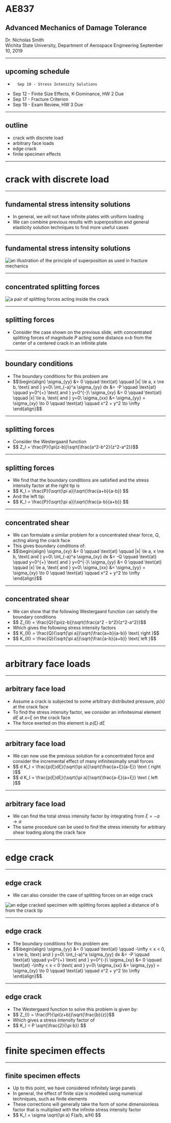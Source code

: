 # AE837
## Advanced Mechanics of Damage Tolerance
Dr. Nicholas Smith<br/>
Wichita State University, Department of Aerospace Engineering
September 10, 2019

----
## upcoming schedule

-		Sep 10 - Stress Intensity Solutions
-   Sep 12 - Finite Size Effects, K-Dominance, HW 2 Due
-   Sep 17 - Fracture Criterion 
-   Sep 19 - Exam Review, HW 3 Due

----
## outline

<!-- vim-markdown-toc GFM -->

* crack with discrete load
* arbitrary face loads
* edge crack
* finite specimen effects

<!-- vim-markdown-toc -->

---
# crack with discrete load

----
## fundamental stress intensity solutions

-   In general, we will not have infinite plates with uniform loading
-   We can combine previous results with superposition and general elasticity solution techniques to find more useful cases

----
## fundamental stress intensity solutions

![an illustration of the principle of superposition as used in fracture mechanics](../images/superposition.png)

----
## concentrated splitting forces

![a pair of splitting forces acting inside the crack](../images/splitting-forces.png)

----
## splitting forces

-   Consider the case shown on the previous slide, with concentrated splitting forces of magnitude *P* acting some distance *x=b* from the center of a centered crack in an infinite plate

----
## boundary conditions

-   The boundary conditions for this problem are
-   <!-- .element style="list-style-type:none" --> $$\begin{align}
	\sigma_{yy} &= 0 \qquad \text{at} \qquad |x| \le a, x \ne b, \text{ and } y=0\\
	\int_{-a}^a \sigma_{yy} dx &= -P \qquad \text{at} \qquad y=0^{+} \text{ and } y=0^{-}\\
	\sigma_{xy} &= 0 \qquad \text{at} \qquad |x| \le a, \text{ and } y=0\\
\sigma_{xx} &= \sigma_{yy} = \sigma_{xy} \to 0 \qquad \text{at} \qquad x^2 + y^2 \to \infty \end{align}$$

----
## splitting forces

-   Consider the Westergaard function
-   <!-- .element style="list-style-type:none" --> $$ Z_I = \frac{P}{\pi(z-b)}\sqrt{\frac{a^2-b^2}{z^2-a^2}}$$

----
## splitting forces
-   We find that the boundary conditions are satisfied and the stress intensity factor at the right tip is
-   <!-- .element style="list-style-type:none" --> $$ K_I = \frac{P}{\sqrt{\pi a}}\sqrt{\frac{a+b}{a-b}} $$
-   And the left tip:
-   <!-- .element style="list-style-type:none" --> $$ K_I = \frac{P}{\sqrt{\pi a}}\sqrt{\frac{a-b}{a+b}} $$

----
## concentrated shear

-   We can formulate a similar problem for a concentrated shear force, *Q*, acting along the crack face
-   This gives boundary conditions of:
-   <!-- .element style="list-style-type:none" --> $$\begin{align}
	\sigma_{xy} &= 0 \qquad \text{at} \qquad |x| \le a, x \ne b, \text{ and } y=0\\
	\int_{-a}^a \sigma_{xy} dx &= -Q \qquad \text{at} \qquad y=0^{+} \text{ and } y=0^{-}\\
	\sigma_{yy} &= 0 \qquad \text{at} \qquad |x| \le a, \text{ and } y=0\\
\sigma_{xx} &= \sigma_{yy} = \sigma_{xy} \to 0 \qquad \text{at} \qquad x^2 + y^2 \to \infty \end{align}$$

----
## concentrated shear

-   We can show that the following Westergaard function can satisfy the boundary conditions
-   <!-- .element style="list-style-type:none" --> $$ Z_{II} = \frac{Q}{\pi(z-b)}\sqrt{\frac{a^2 - b^2}{z^2-a^2}}$$
-   Which gives the following stress intensity factors
-   <!-- .element style="list-style-type:none" --> $$ K_{II} = \frac{Q}{\sqrt{\pi a}}\sqrt{\frac{a+b}{a-b}} \text{ right }$$
-   <!-- .element style="list-style-type:none" --> $$ K_{II} = \frac{Q}{\sqrt{\pi a}}\sqrt{\frac{a-b}{a+b}} \text{ left }$$

---
# arbitrary face loads

----
## arbitrary face load

-   Assume a crack is subjected to some arbitrary distributed pressure, *p(x)* at the crack face
-   To find the stress intensity factor, we consider an infinitesimal element *dξ* at *x=ξ* on the crack face
-   The force exerted on this element is *p(ξ) dξ* 

----
## arbitrary face load

-   We can now use the previous solution for a concentrated force and consider the incremental effect of many infinitesimally small forces
-   <!-- .element style="list-style-type:none" --> $$ d K_I = \frac{p(ξ)dξ}{\sqrt{\pi a}}\sqrt{\frac{a+ξ}{a-ξ}} \text { right }$$
-   <!-- .element style="list-style-type:none" --> $$ d K_I = \frac{p(ξ)dξ}{\sqrt{\pi a}}\sqrt{\frac{a-ξ}{a+ξ}} \text { left }$$

----
## arbitrary face load

-   We can find the total stress intensity factor by integrating from $ξ = -a \to a$
-   The same procedure can be used to find the stress intensity for arbitrary shear loading along the crack face

---
# edge crack

----
## edge crack

-   We can also consider the case of splitting forces on an edge crack

![an edge cracked specimen with splitting forces applied a distance of b from the crack tip](../images/single-edge.png)

----
## edge crack

-   The boundary conditions for this problem are:
-   <!-- .element style="list-style-type:none" --> $$\begin{align}
	\sigma_{yy} &= 0 \qquad \text{at} \qquad -\infty < x < 0, x \ne b, \text{ and } y=0\\
	\int_{-a}^a \sigma_{yy} dx &= -P \qquad \text{at} \qquad y=0^{+} \text{ and } y=0^{-}\\
	\sigma_{xy} &= 0 \qquad \text{at} -\infty < x < 0 \text{ and } y=0\\
\sigma_{xx} &= \sigma_{yy} = \sigma_{xy} \to 0 \qquad \text{at} \qquad x^2 + y^2 \to \infty \end{align}$$

----
## edge crack

-   The Westergaard function to solve this problem is given by:
-   <!-- .element style="list-style-type:none" --> $$ Z_{I} = \frac{P}{\pi(z+b)}\sqrt{\frac{b}{z}}$$
-   Which gives a stress intensity factor of
-   <!-- .element style="list-style-type:none" --> $$ K_I = P \sqrt{\frac{2}{\pi b}} $$

---
# finite specimen effects

----
## finite specimen effects

-   Up to this point, we have considered infinitely large panels
-   In general, the effect of finite size is modeled using numerical techniques, such as finite elements
-   These corrections will generally take the form of some dimensionless factor that is multiplied with the infinite stress intensity factor
-   <!-- .element style="list-style-type:none" --> $$ K_I = \sigma \sqrt{\pi a} F(a/b, a/H) $$

